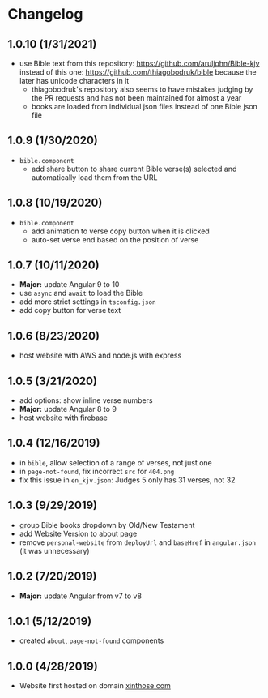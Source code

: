 # Changelog

## 1.0.10 (1/31/2021)

- use Bible text from this repository: <https://github.com/aruljohn/Bible-kjv> instead of this one: <https://github.com/thiagobodruk/bible> because the later has unicode characters in it
  - thiagobodruk's repository also seems to have mistakes judging by the PR requests and has not been maintained for almost a year
  - books are loaded from individual json files instead of one Bible json file

## 1.0.9 (1/30/2020)

- `bible.component`
  - add share button to share current Bible verse(s) selected and automatically load them from the URL

## 1.0.8 (10/19/2020)

- `bible.component`
  - add animation to verse copy button when it is clicked
  - auto-set verse end based on the position of verse 

## 1.0.7 (10/11/2020)

- **Major:** update Angular 9 to 10
- use `async` and `await` to load the Bible
- add more strict settings in `tsconfig.json`
- add copy button for verse text

## 1.0.6 (8/23/2020)

- host website with AWS and node.js with express

## 1.0.5 (3/21/2020)

- add options: show inline verse numbers
- **Major:** update Angular 8 to 9
- host website with firebase

## 1.0.4 (12/16/2019)

- in `bible`, allow selection of a range of verses, not just one
- in `page-not-found`, fix incorrect `src` for `404.png`
- fix this issue in `en_kjv.json`: Judges 5 only has 31 verses, not 32

## 1.0.3 (9/29/2019)

- group Bible books dropdown by Old/New Testament
- add Website Version to about page
- remove `personal-website` from `deployUrl` and `baseHref` in `angular.json` (it was unnecessary)

## 1.0.2 (7/20/2019)

- **Major:** update Angular from v7 to v8

## 1.0.1 (5/12/2019)

- created `about`, `page-not-found` components

## 1.0.0 (4/28/2019)

- Website first hosted on domain [xinthose.com](http://www.xinthose.com)
